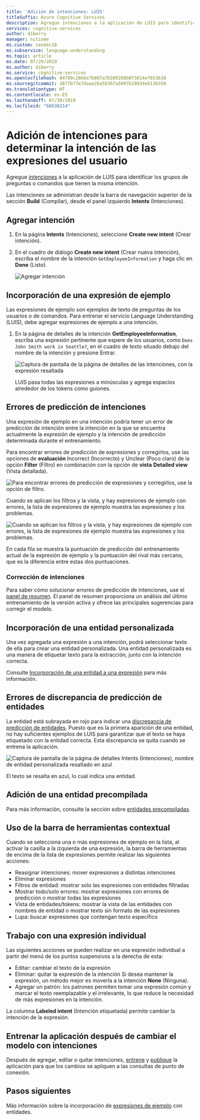 ```yaml
---
title: 'Adición de intenciones: LUIS'
titleSuffix: Azure Cognitive Services
description: Agregue intenciones a la aplicación de LUIS para identificar los grupos de preguntas o comandos que tienen las mismas intenciones.
services: cognitive-services
author: diberry
manager: nitinme
ms.custom: seodec18
ms.subservice: language-understanding
ms.topic: article
ms.date: 07/29/2019
ms.author: diberry
ms.service: cognitive-services
ms.openlocfilehash: 84799c2866e7b887a7b509280b073814e7653638
ms.sourcegitcommit: 3877b77e7daae26a5b367a5097b19934eb136350
ms.translationtype: HT
ms.contentlocale: es-ES
ms.lasthandoff: 07/30/2019
ms.locfileid: "68638214"
---
```

# <a name="add-intents-to-determine-user-intention-of-utterances"></a>Adición de intenciones para determinar la intención de las expresiones del usuario

Agregue [intenciones](luis-concept-intent.md) a la aplicación de LUIS para identificar los grupos de preguntas o comandos que tienen la misma intención. 

Las intenciones se administran desde la barra de navegación superior de la sección **Build** (Compilar), desde el panel izquierdo **Intents** (Intenciones). 

## <a name="add-intent"></a>Agregar intención

1. En la página **Intents** (Intenciones), seleccione **Create new intent** (Crear intención).

1. En el cuadro de diálogo **Create new intent** (Crear nueva intención), escriba el nombre de la intención `GetEmployeeInformation` y haga clic en **Done** (Listo).

    ![Agregar intención](./media/luis-how-to-add-intents/Addintent-dialogbox.png)

## <a name="add-an-example-utterance"></a>Incorporación de una expresión de ejemplo

Las expresiones de ejemplo son ejemplos de texto de preguntas de los usuarios o de comandos. Para entrenar el servicio Language Understanding (LUIS), debe agregar expresiones de ejemplo a una intención.

1. En la página de detalles de la intención **GetEmployeeInformation**, escriba una expresión pertinente que espere de los usuarios, como `Does John Smith work in Seattle?`, en el cuadro de texto situado debajo del nombre de la intención y presione Entrar.
 
    ![Captura de pantalla de la página de detalles de las intenciones, con la expresión resaltada](./media/luis-how-to-add-intents/add-new-utterance-to-intent.png) 

    LUIS pasa todas las expresiones a minúsculas y agrega espacios alrededor de los tokens como guiones.

<a name="#intent-prediction-discrepancy-errors"></a>

## <a name="intent-prediction-errors"></a>Errores de predicción de intenciones 

Una expresión de ejemplo en una intención podría tener un error de predicción de intención entre la intención en la que se encuentra actualmente la expresión de ejemplo y la intención de predicción determinada durante el entrenamiento. 

Para encontrar errores de predicción de expresiones y corregirlos, use las opciones de **evaluación** Incorrect (Incorrecto) y Unclear (Poco claro) de la opción **Filter** (Filtro) en combinación con la opción de **vista** **Detailed view** (Vista detallada). 

![Para encontrar errores de predicción de expresiones y corregirlos, use la opción de filtro.](./media/luis-how-to-add-intents/find-intent-prediction-errors.png)

Cuando se aplican los filtros y la vista, y hay expresiones de ejemplo con errores, la lista de expresiones de ejemplo muestra las expresiones y los problemas.

![[Cuando se aplican los filtros y la vista, y hay expresiones de ejemplo con errores, la lista de expresiones de ejemplo muestra las expresiones y los problemas.](./media/luis-how-to-add-intents/find-errors-in-utterances.png)](./media/luis-how-to-add-intents/find-errors-in-utterances.png#lightbox)

En cada fila se muestra la puntuación de predicción del entrenamiento actual de la expresión de ejemplo y la puntuación del rival más cercano, que es la diferencia entre estas dos puntuaciones. 

### <a name="fixing-intents"></a>Corrección de intenciones

Para saber cómo solucionar errores de predicción de intenciones, use el [panel de resumen](luis-how-to-use-dashboard.md). El panel de resumen proporciona un análisis del último entrenamiento de la versión activa y ofrece las principales sugerencias para corregir el modelo.  

## <a name="add-a-custom-entity"></a>Incorporación de una entidad personalizada

Una vez agregada una expresión a una intención, podrá seleccionar texto de ella para crear una entidad personalizada. Una entidad personalizada es una manera de etiquetar texto para la extracción, junto con la intención correcta. 

Consulte [Incorporación de una entidad a una expresión](luis-how-to-add-example-utterances.md) para más información.

## <a name="entity-prediction-discrepancy-errors"></a>Errores de discrepancia de predicción de entidades 

La entidad está subrayada en rojo para indicar una [discrepancia de predicción de entidades](luis-how-to-add-example-utterances.md#entity-status-predictions). Puesto que es la primera aparición de una entidad, no hay suficientes ejemplos de LUIS para garantizar que el texto se haya etiquetado con la entidad correcta. Esta discrepancia se quita cuando se entrena la aplicación. 

![Captura de pantalla de la página de detalles Intents (Intenciones), nombre de entidad personalizada resaltado en azul](./media/luis-how-to-add-intents/create-custom-entity-name-blue-highlight.png) 

El texto se resalta en azul, lo cual indica una entidad.  

## <a name="add-a-prebuilt-entity"></a>Adición de una entidad precompilada

Para más información, consulte la sección sobre [entidades precompiladas](luis-how-to-add-entities.md#add-a-prebuilt-entity-to-your-app).

## <a name="using-the-contextual-toolbar"></a>Uso de la barra de herramientas contextual

Cuando se selecciona una o más expresiones de ejemplo en la lista, al activar la casilla a la izquierda de una expresión, la barra de herramientas de encima de la lista de expresiones permite realizar las siguientes acciones:

* Reasignar intenciones: mover expresiones a distintas intenciones
* Eliminar expresiones
* Filtros de entidad: mostrar solo las expresiones con entidades filtradas
* Mostrar todo/solo errores: mostrar expresiones con errores de predicción o mostrar todas las expresiones
* Vista de entidades/tokens: mostrar la vista de las entidades con nombres de entidad o mostrar texto sin formato de las expresiones
* Lupa: buscar expresiones que contengan texto específico

## <a name="working-with-an-individual-utterance"></a>Trabajo con una expresión individual

Las siguientes acciones se pueden realizar en una expresión individual a partir del menú de los puntos suspensivos a la derecha de esta:

* Editar: cambiar el texto de la expresión
* Eliminar: quitar la expresión de la intención Si desea mantener la expresión, un método mejor es moverla a la intención **None** (Ninguna). 
* Agregar un patrón: los patrones permiten tomar una expresión común y marcar el texto reemplazable y el irrelevante, lo que reduce la necesidad de más expresiones en la intención. 

La columna **Labeled intent** (Intención etiquetada) permite cambiar la intención de la expresión.

## <a name="train-your-app-after-changing-model-with-intents"></a>Entrenar la aplicación después de cambiar el modelo con intenciones

Después de agregar, editar o quitar intenciones, [entrene](luis-how-to-train.md) y [publique](luis-how-to-publish-app.md) la aplicación para que los cambios se apliquen a las consultas de punto de conexión. 

## <a name="next-steps"></a>Pasos siguientes

Más información sobre la incorporación de [expresiones de ejemplo](luis-how-to-add-example-utterances.md) con entidades. 
